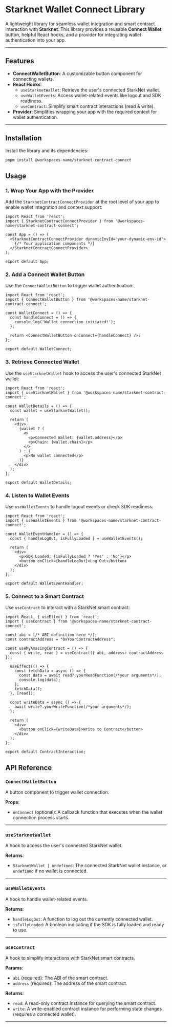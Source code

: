 # Starknet Wallet Connect Library

A lightweight library for seamless wallet integration and smart contract interaction with **Starknet**. This library provides a reusable **Connect Wallet** button, helpful React hooks, and a provider for integrating wallet authentication into your app.

---

## Features

- **ConnectWalletButton**: A customizable button component for connecting wallets.
- **React Hooks**:
  - `useStarknetWallet`: Retrieve the user's connected StarkNet wallet.
  - `useWalletEvents`: Access wallet-related events like logout and SDK readiness.
  - `useContract`: Simplify smart contract interactions (read & write).
- **Provider**: Simplifies wrapping your app with the required context for wallet authentication.

---

## Installation

Install the library and its dependencies:

```bash
pnpm install @workspaces-name/starknet-contract-connect
```

## Usage

### 1. Wrap Your App with the Provider

Add the `StarknetContractConnectProvider` at the root level of your app to enable wallet integration and context support:

```tsx
import React from 'react';
import { StarknetContractConnectProvider } from '@workspaces-name/starknet-contract-connect';

const App = () => (
  <StarknetContractConnectProvider dynamicEnvId="your-dynamic-env-id">
    {/* Your application components */}
  </StarknetContractConnectProvider>
);

export default App;
```

### 2. Add a Connect Wallet Button

Use the `ConnectWalletButton` to trigger wallet authentication:

```tsx
import React from 'react';
import { ConnectWalletButton } from '@workspaces-name/starknet-contract-connect';

const WalletConnect = () => {
  const handleConnect = () => {
    console.log('Wallet connection initiated!');
  };

  return <ConnectWalletButton onConnect={handleConnect} />;
};

export default WalletConnect;
```

### 3. Retrieve Connected Wallet

Use the `useStarknetWallet` hook to access the user's connected StarkNet wallet:

```tsx
import React from 'react';
import { useStarknetWallet } from '@workspaces-name/starknet-contract-connect';

const WalletDetails = () => {
  const wallet = useStarknetWallet();

  return (
    <div>
      {wallet ? (
        <>
          <p>Connected Wallet: {wallet.address}</p>
          <p>Chain: {wallet.chain}</p>
        </>
      ) : (
        <p>No wallet connected</p>
      )}
    </div>
  );
};

export default WalletDetails;
```

### 4. Listen to Wallet Events

Use `useWalletEvents` to handle logout events or check SDK readiness:

```tsx
import React from 'react';
import { useWalletEvents } from '@workspaces-name/starknet-contract-connect';

const WalletEventHandler = () => {
  const { handleLogOut, isFullyLoaded } = useWalletEvents();

  return (
    <div>
      <p>SDK Loaded: {isFullyLoaded ? 'Yes' : 'No'}</p>
      <button onClick={handleLogOut}>Log Out</button>
    </div>
  );
};

export default WalletEventHandler;
```

### 5. Connect to a Smart Contract

Use `useContract` to interact with a StarkNet smart contract:

```tsx
import React, { useEffect } from 'react';
import { useContract } from '@workspaces-name/starknet-contract-connect';

const abi = [/* ABI definition here */];
const contractAddress = "0xYourContractAddress";

const useMyAmazingContract = () => {
  const { write, read } = useContract({ abi, address: contractAddress });

  useEffect(() => {
    const fetchData = async () => {
      const data = await read?.yourReadFunction(/*your arguments*/);
      console.log(data);
    };
    fetchData();
  }, [read]);

  const writeData = async () => {
    await write?.yourWriteFunction(/*your arguments*/);
  };

  return (
    <div>
      <button onClick={writeData}>Write to Contract</button>
    </div>
  );
};

export default ContractInteraction;
```

## API Reference

### `ConnectWalletButton`

A button component to trigger wallet connection.

**Props**:
- `onConnect` (optional): A callback function that executes when the wallet connection process starts.

---

### `useStarknetWallet`

A hook to access the user's connected StarkNet wallet.

**Returns**:
- `StarknetWallet | undefined`: The connected StarkNet wallet instance, or `undefined` if no wallet is connected.

---

### `useWalletEvents`

A hook to handle wallet-related events.

**Returns**:
- `handleLogOut`: A function to log out the currently connected wallet.
- `isFullyLoaded`: A boolean indicating if the SDK is fully loaded and ready to use.

---

### `useContract`

A hook to simplify interactions with StarkNet smart contracts.

**Params**:
- `abi` (required): The ABI of the smart contract.
- `address` (required): The address of the smart contract.

**Returns**:
- `read`: A read-only contract instance for querying the smart contract.
- `write`: A write-enabled contract instance for performing state changes (requires a connected wallet).

---
